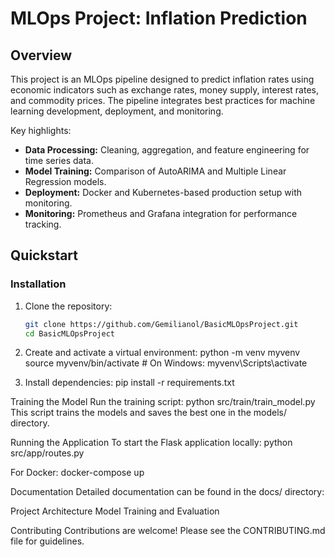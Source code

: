 # MLOps Project: Inflation Prediction

## Overview

This project is an MLOps pipeline designed to predict inflation rates using economic indicators such as exchange rates, money supply, interest rates, and commodity prices. The pipeline integrates best practices for machine learning development, deployment, and monitoring.

Key highlights:
- **Data Processing:** Cleaning, aggregation, and feature engineering for time series data.
- **Model Training:** Comparison of AutoARIMA and Multiple Linear Regression models.
- **Deployment:** Docker and Kubernetes-based production setup with monitoring.
- **Monitoring:** Prometheus and Grafana integration for performance tracking.

## Quickstart

### Installation

1. Clone the repository:
   ```bash
   git clone https://github.com/Gemilianol/BasicMLOpsProject.git
   cd BasicMLOpsProject

2. Create and activate a virtual environment:
python -m venv myvenv
source myvenv/bin/activate  # On Windows: myvenv\Scripts\activate

3. Install dependencies:
pip install -r requirements.txt

Training the Model
Run the training script:
python src/train/train_model.py
This script trains the models and saves the best one in the models/ directory.

Running the Application
To start the Flask application locally:
python src/app/routes.py

For Docker:
docker-compose up

Documentation
Detailed documentation can be found in the docs/ directory:

Project Architecture
Model Training and Evaluation

Contributing
Contributions are welcome! Please see the CONTRIBUTING.md file for guidelines.


